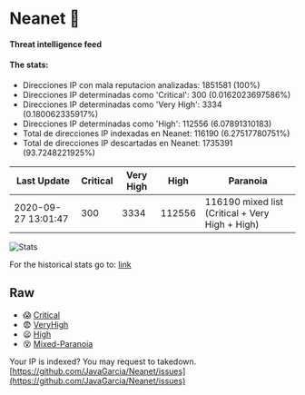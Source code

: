 # Neanet :hocho:
#### Threat intelligence feed
#### The stats:

- Direcciones IP con mala reputacion analizadas: 1851581 (100%)
- Direcciones IP determinadas como 'Critical':  300 (0.0162023697586%)
- Direcciones IP determinadas como 'Very High':  3334 (0.180062335917%)
- Direcciones IP determinadas como 'High':  112556 (6.07891310183)
- Total de direcciones IP indexadas en Neanet:  116190 (6.27517780751%)
- Total de direcciones IP descartadas en Neanet:  1735391 (93.7248221925%)

| Last Update | Critical | Very High | High | Paranoia |
| --- | --- | --- | --- | --- |
| 2020-09-27 13:01:47 | 300 | 3334 | 112556 | 116190 mixed list (Critical + Very High + High)|

![Stats](https://docs.google.com/spreadsheets/d/e/2PACX-1vSnaNMIXVabIpDJjufMlzH7poXnshF3mgd8Is1g9ytUEzVsP5my4Trn8f-xkoLLQ38xpL3HtmUexLo6/pubchart?oid=501124687&format=image)

For the historical stats go to: [link](/stats.csv)
## Raw
- :scream: [Critical](https://raw.githubusercontent.com/JavaGarcia/Neanet/master/blacklists/neanet_critical.txt)
- :fearful: [VeryHigh](https://raw.githubusercontent.com/JavaGarcia/Neanet/master/blacklists/neanet_veryHigh.txtt)
- :frowning: [High](https://raw.githubusercontent.com/JavaGarcia/Neanet/master/blacklists/neanet_high.txt)
- :dizzy_face: [Mixed-Paranoia](https://raw.githubusercontent.com/JavaGarcia/Neanet/master/blacklists/neanet_all.txt)


Your IP is indexed? You may request to takedown. [https://github.com/JavaGarcia/Neanet/issues](https://github.com/JavaGarcia/Neanet/issues)




























































































































































































































































































































































































































































































































































































































































































































































































































































































































































































































































































